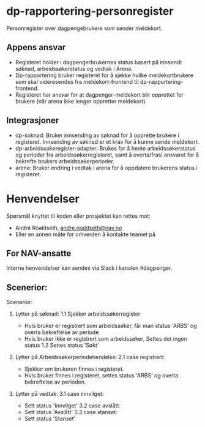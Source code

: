 # dp-rapportering-personregister
Personregister over dagpengebrukere som sender meldekort.

## Appens ansvar
- Registeret holder i dagpengerbrukernes status basert på innsendt søknad, arbeidssøkerstatus og vedtak i Arena.
- Dp-rapportering bruker registeret for å sjekke hvilke meldekortbrukere som skal videresendes fra meldekort-frontend til dp-rapportering-frontend.
- Registeret har ansvar for at dagpenger-meldekort blir opprettet for brukere (når arena ikke lenger oppretter meldekort).

## Integrasjoner
- dp-soknad: Bruker innsending av søknad for å opprette brukere i registeret. Innsending av søknad er et krav for å kunne sende meldekort.
- dp-arbeidssokeregister-adapter: Brukes for å hente arbeidssøkerstatus og perioder fra arbeidssøkerregisteret, samt å overta/frasi ansvaret for å bekrefte brukers arbeidssøkerperioder.
- arena: Bruker endring i vedtak i arena for å oppdatere brukerens status i registeret.

# Henvendelser

Spørsmål knyttet til koden eller prosjektet kan rettes mot:

* André Roaldseth, andre.roaldseth@nav.no
* Eller en annen måte for omverden å kontakte teamet på

## For NAV-ansatte

Interne henvendelser kan sendes via Slack i kanalen #dagpenger.


## Scenerior:

Scenerior:
1. Lytter på søknad:
   1.1 Sjekker arbeidssøkerregister
    - Hvis bruker er registrert som arbeidssøker, får man status 'ARBS' og overta bekreftelse av periode
    - Hvis bruker ikke er registrert som arbeidssøker, Settes det ingen status
      1.2 Settes status 'Søkt'

2. Lytter på Arbeidssøkerperiodehendelse:
   2.1 case registrert:
    - Sjekker om brukeren finnes i registeret.
    - Hvis bruker finnes i registeret, settes status 'ARBS' og overta bekreftelse av perioden.


3. Lytter på vedtak:
   3.1 case innvilget:
    - Sett status 'Innvilget'
      3.2 case avslått:
    - Sett status 'Avslått'
      3.3 case stanset:
    - Sett status 'Stanset'

